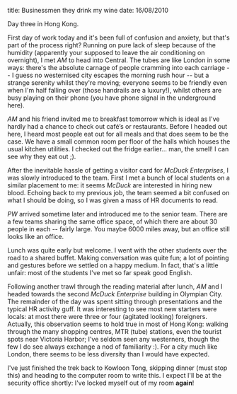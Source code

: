 title: Businessmen they drink my wine
date: 16/08/2010

Day three in Hong Kong.

<!--more-->

First day of work today and it's been full of confusion and anxiety, but that's part of the process right? Running on pure lack of sleep because of the humidity (apparently your supposed to leave the air conditioning on overnight), I met *AM* to head into Central. The tubes are like London in some ways: there's the absolute carnage of people cramming into each carriage -- I guess no westernised city escapes the morning rush hour -- but a strange serenity whilst they're moving; everyone seems to be friendly even when I'm half falling over (those handrails are a luxury!), whilst others are busy playing on their phone (you have phone signal in the underground here).

*AM* and his friend invited me to breakfast tomorrow which is ideal as I've hardly had a chance to check out café’s or restaurants. Before I headed out here, I heard most people eat out for all meals and that does seem to be the case. We have a small common room per floor of the halls which houses the usual kitchen utilities. I checked out the fridge earlier... man, the smell! I can see why they eat out ;).

After the inevitable hassle of getting a visitor card for *McDuck Enterprises*, I was slowly introduced to the team. First I met a bunch of local students on a similar placement to me: it seems *McDuck* are interested in hiring new blood. Echoing back to my previous job, the team seemed a bit confused on what I should be doing, so I was given a mass of HR documents to read.

*PW* arrived sometime later and introduced me to the senior team. There are a few teams sharing the same office space, of which there are about 30 people in each -- fairly large. You maybe 6000 miles away, but an office still looks like an office.

Lunch was quite early but welcome. I went with the other students over the road to a shared buffet. Making conversation was quite fun; a lot of pointing and gestures before we settled on a happy medium. In fact, that's a little unfair: most of the students I've met so far speak good English.

Following another trawl through the reading material after lunch, *AM* and I headed towards the second *McDuck Enterprise* building in Olympian City. The remainder of the day was spent sitting through presentations and the typical HR activity guff. It was interesting to see most new starters were locals: at most there were three or four (agitated looking) foreigners. Actually, this observation seems to hold true in most of Hong Kong: walking through the many shopping centres, MTR (tube) stations, even the tourist spots near Victoria Harbor; I've seldom seen any westerners, though the few I do see always exchange a nod of familiarity :). For a city much like London, there seems to be less diversity than I would have expected.

I've just finished the trek back to Kowloon Tong, skipping dinner (must stop this) and heading to the computer room to write this. I expect I'll be at the security office shortly: I've locked myself out of my room **again**!
